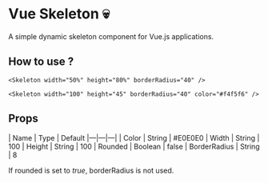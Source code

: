 # Vue Skeleton 💀
A simple dynamic skeleton component for Vue.js applications.
## How to use ?
```
<Skeleton width="50%" height="80%" borderRadius="40" />
```
```
<Skeleton width="100" height="45" borderRadius="40" color="#f4f5f6" />
```
## Props
| Name | Type | Default
|—|—|—|
| Color | String | #E0E0E0
| Width | String | 100
| Height | String | 100
| Rounded | Boolean | false
| BorderRadius | String | 8

If rounded is set to *true*, borderRadius is not used.